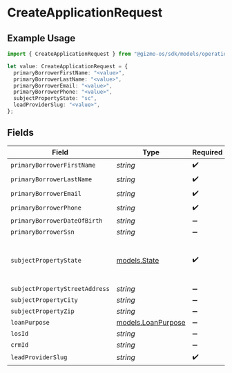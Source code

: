 # CreateApplicationRequest

## Example Usage

```typescript
import { CreateApplicationRequest } from "@gizmo-os/sdk/models/operations";

let value: CreateApplicationRequest = {
  primaryBorrowerFirstName: "<value>",
  primaryBorrowerLastName: "<value>",
  primaryBorrowerEmail: "<value>",
  primaryBorrowerPhone: "<value>",
  subjectPropertyState: "sc",
  leadProviderSlug: "<value>",
};
```

## Fields

| Field                                             | Type                                              | Required                                          | Description                                       |
| ------------------------------------------------- | ------------------------------------------------- | ------------------------------------------------- | ------------------------------------------------- |
| `primaryBorrowerFirstName`                        | *string*                                          | :heavy_check_mark:                                | N/A                                               |
| `primaryBorrowerLastName`                         | *string*                                          | :heavy_check_mark:                                | N/A                                               |
| `primaryBorrowerEmail`                            | *string*                                          | :heavy_check_mark:                                | N/A                                               |
| `primaryBorrowerPhone`                            | *string*                                          | :heavy_check_mark:                                | N/A                                               |
| `primaryBorrowerDateOfBirth`                      | *string*                                          | :heavy_minus_sign:                                | N/A                                               |
| `primaryBorrowerSsn`                              | *string*                                          | :heavy_minus_sign:                                | N/A                                               |
| `subjectPropertyState`                            | [models.State](../../models/state.md)             | :heavy_check_mark:                                | The two-letter state abbreviation in lowercase    |
| `subjectPropertyStreetAddress`                    | *string*                                          | :heavy_minus_sign:                                | N/A                                               |
| `subjectPropertyCity`                             | *string*                                          | :heavy_minus_sign:                                | N/A                                               |
| `subjectPropertyZip`                              | *string*                                          | :heavy_minus_sign:                                | N/A                                               |
| `loanPurpose`                                     | [models.LoanPurpose](../../models/loanpurpose.md) | :heavy_minus_sign:                                | N/A                                               |
| `losId`                                           | *string*                                          | :heavy_minus_sign:                                | N/A                                               |
| `crmId`                                           | *string*                                          | :heavy_minus_sign:                                | N/A                                               |
| `leadProviderSlug`                                | *string*                                          | :heavy_check_mark:                                | N/A                                               |